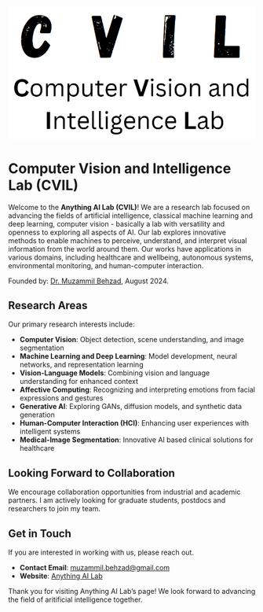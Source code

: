 ![](CVIL_logo.png)
<h1>Computer Vision and Intelligence Lab (CVIL)</h1>

<p>Welcome to the <strong>Anything AI Lab (CVIL)</strong>! We are a research lab focused on advancing the fields of artificial intelligence, classical machine learning and deep learning, computer vision - basically a lab with versatility and openness to exploring all aspects of AI. Our lab explores innovative methods to enable machines to perceive, understand, and interpret visual information from the world around them. Our works have applications in various domains, including healthcare and wellbeing, autonomous systems, environmental monitoring, and human-computer interaction.</p>

Founded by: <a href="https://www.muzammilbehzad.com/">Dr. Muzammil Behzad</a>, August 2024.



<h2>Research Areas</h2>

<p>Our primary research interests include:</p>
<ul>
  <li><strong>Computer Vision</strong>: Object detection, scene understanding, and image segmentation</li>
  <li><strong>Machine Learning and Deep Learning</strong>: Model development, neural networks, and representation learning</li>
  <li><strong>Vision-Language Models</strong>: Combining vision and language understanding for enhanced context</li>
  <li><strong>Affective Computing</strong>: Recognizing and interpreting emotions from facial expressions and gestures</li>
  <li><strong>Generative AI</strong>: Exploring GANs, diffusion models, and synthetic data generation</li>
  <li><strong>Human-Computer Interaction (HCI)</strong>: Enhancing user experiences with intelligent systems</li>
  <li><strong>Medical-Image Segmentation</strong>: Innovative AI based clinical solutions for healthcare</li>
</ul>



<h2>Looking Forward to Collaboration </h2>

<p>We encourage collaboration opportunities from industrial and academic partners. I am actively looking for graduate students, postdocs and researchers to join my team.

<h2>Get in Touch</h2>

<p>If you are interested in working with us, please reach out.</p>

<ul>
  <li><strong>Contact Email</strong>: <a href="mailto:muzammil.behzad@gmail.com">muzammil.behzad@gmail.com</a></li>
  <li><strong>Website</strong>: <a href="https://github.com/Anything-AI-Lab">Anything AI Lab</a></li>
</ul>

Thank you for visiting Anything AI Lab’s page! We look forward to advancing the field of aritificial intelligence together.</p>
